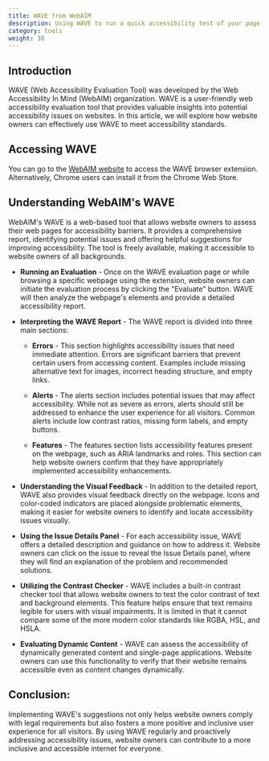 ```yaml
---
title: WAVE from WebAIM
description: Using WAVE to run a quick accessibility test of your page 
category: tools
weight: 30
---
```


## Introduction

WAVE (Web Accessibility Evaluation Tool) was developed by the Web Accessibility In Mind (WebAIM) organization. WAVE is a user-friendly web accessibility evaluation tool that provides valuable insights into potential accessibility issues on websites. In this article, we will explore how website owners can effectively use WAVE to meet accessibility standards.

## Accessing WAVE 
You can go to the [WebAIM website](https://wave.webaim.org/) to access the WAVE browser extension.  Alternatively, Chrome users can install it from the Chrome Web Store.

## Understanding WebAIM's WAVE

WebAIM's WAVE is a web-based tool that allows website owners to assess their web pages for accessibility barriers. It provides a comprehensive report, identifying potential issues and offering helpful suggestions for improving accessibility. The tool is freely available, making it accessible to website owners of all backgrounds.


* **Running an Evaluation** - Once on the WAVE evaluation page or while browsing a specific webpage using the extension, website owners can initiate the evaluation process by clicking the "Evaluate" button. WAVE will then analyze the webpage's elements and provide a detailed accessibility report.

* **Interpreting the WAVE Report** - The WAVE report is divided into three main sections:

  - **Errors** - This section highlights accessibility issues that need immediate attention. Errors are significant barriers that prevent certain users from accessing content. Examples include missing alternative text for images, incorrect heading structure, and empty links.

  - **Alerts** - The alerts section includes potential issues that may affect accessibility. While not as severe as errors, alerts should still be addressed to enhance the user experience for all visitors. Common alerts include low contrast ratios, missing form labels, and empty buttons.

  - **Features** - The features section lists accessibility features present on the webpage, such as ARIA landmarks and roles. This section can help website owners confirm that they have appropriately implemented accessibility enhancements.

* **Understanding the Visual Feedback** - In addition to the detailed report, WAVE also provides visual feedback directly on the webpage. Icons and color-coded indicators are placed alongside problematic elements, making it easier for website owners to identify and locate accessibility issues visually.

* **Using the Issue Details Panel** - For each accessibility issue, WAVE offers a detailed description and guidance on how to address it. Website owners can click on the issue to reveal the Issue Details panel, where they will find an explanation of the problem and recommended solutions.

* **Utilizing the Contrast Checker** - WAVE includes a built-in contrast checker tool that allows website owners to test the color contrast of text and background elements. This feature helps ensure that text remains legible for users with visual impairments.  It is limited in that it cannot compare some of the more modern color standards like RGBA, HSL, and HSLA.

* **Evaluating Dynamic Content** - WAVE can assess the accessibility of dynamically generated content and single-page applications. Website owners can use this functionality to verify that their website remains accessible even as content changes dynamically.

## Conclusion:

Implementing WAVE's suggestions not only helps website owners comply with legal requirements but also fosters a more positive and inclusive user experience for all visitors. By using WAVE regularly and proactively addressing accessibility issues, website owners can contribute to a more inclusive and accessible internet for everyone.
